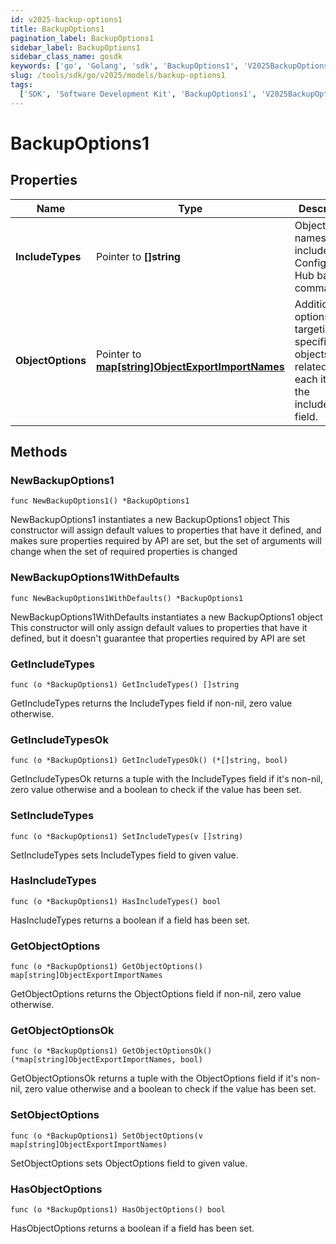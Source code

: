 ```yaml
---
id: v2025-backup-options1
title: BackupOptions1
pagination_label: BackupOptions1
sidebar_label: BackupOptions1
sidebar_class_name: gosdk
keywords: ['go', 'Golang', 'sdk', 'BackupOptions1', 'V2025BackupOptions1']
slug: /tools/sdk/go/v2025/models/backup-options1
tags:
  ['SDK', 'Software Development Kit', 'BackupOptions1', 'V2025BackupOptions1']
---
```


# BackupOptions1

## Properties

| Name | Type | Description | Notes |
| --- | --- | --- | --- |
| **IncludeTypes** | Pointer to **[]string** | Object type names to be included in a Configuration Hub backup command. | [optional] |
| **ObjectOptions** | Pointer to [**map[string]ObjectExportImportNames**](object-export-import-names) | Additional options targeting specific objects related to each item in the includeTypes field. | [optional] |

## Methods

### NewBackupOptions1

`func NewBackupOptions1() *BackupOptions1`

NewBackupOptions1 instantiates a new BackupOptions1 object This constructor will assign default values to properties that have it defined, and makes sure properties required by API are set, but the set of arguments will change when the set of required properties is changed

### NewBackupOptions1WithDefaults

`func NewBackupOptions1WithDefaults() *BackupOptions1`

NewBackupOptions1WithDefaults instantiates a new BackupOptions1 object This constructor will only assign default values to properties that have it defined, but it doesn't guarantee that properties required by API are set

### GetIncludeTypes

`func (o *BackupOptions1) GetIncludeTypes() []string`

GetIncludeTypes returns the IncludeTypes field if non-nil, zero value otherwise.

### GetIncludeTypesOk

`func (o *BackupOptions1) GetIncludeTypesOk() (*[]string, bool)`

GetIncludeTypesOk returns a tuple with the IncludeTypes field if it's non-nil, zero value otherwise and a boolean to check if the value has been set.

### SetIncludeTypes

`func (o *BackupOptions1) SetIncludeTypes(v []string)`

SetIncludeTypes sets IncludeTypes field to given value.

### HasIncludeTypes

`func (o *BackupOptions1) HasIncludeTypes() bool`

HasIncludeTypes returns a boolean if a field has been set.

### GetObjectOptions

`func (o *BackupOptions1) GetObjectOptions() map[string]ObjectExportImportNames`

GetObjectOptions returns the ObjectOptions field if non-nil, zero value otherwise.

### GetObjectOptionsOk

`func (o *BackupOptions1) GetObjectOptionsOk() (*map[string]ObjectExportImportNames, bool)`

GetObjectOptionsOk returns a tuple with the ObjectOptions field if it's non-nil, zero value otherwise and a boolean to check if the value has been set.

### SetObjectOptions

`func (o *BackupOptions1) SetObjectOptions(v map[string]ObjectExportImportNames)`

SetObjectOptions sets ObjectOptions field to given value.

### HasObjectOptions

`func (o *BackupOptions1) HasObjectOptions() bool`

HasObjectOptions returns a boolean if a field has been set.
